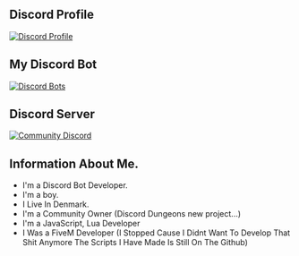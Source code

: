 ## Discord Profile
[![Discord Profile](https://discord.c99.nl/widget/theme-1/711712752246325343.png)](https://discord.com/users/483357154502377473)

## My Discord Bot
[![Discord Bots](https://top.gg/api/widget/988047407428284436.svg)](https://top.gg/bot/988047407428284436)

## Discord Server
[![Community Discord](https://discordapp.com/api/guilds/993641348022407280/widget.png?style=banner2)](https://discord.gg/VRAYSTb9v9)

## Information About Me.
- I'm a Discord Bot Developer.
- I'm a boy.
- I Live In Denmark.
- I'm a Community Owner (Discord Dungeons new project...)
- I'm a JavaScript, Lua Developer
- I Was a FiveM Developer (I Stopped Cause I Didnt Want To Develop That Shit Anymore The Scripts I Have Made Is Still On The Github)
